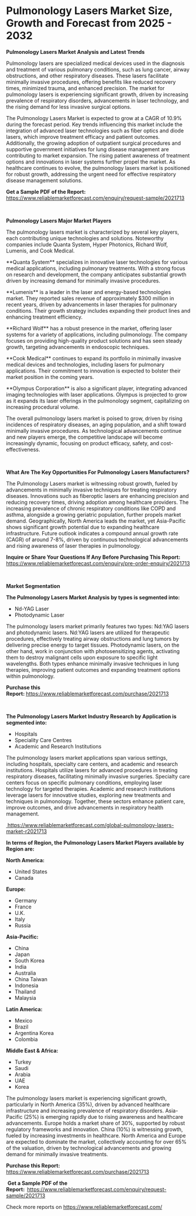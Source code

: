 <p><h1>Pulmonology Lasers Market Size, Growth and Forecast from 2025 - 2032</h1></p><p><strong>Pulmonology Lasers Market Analysis and Latest Trends</strong></p>
<p><p>Pulmonology lasers are specialized medical devices used in the diagnosis and treatment of various pulmonary conditions, such as lung cancer, airway obstructions, and other respiratory diseases. These lasers facilitate minimally invasive procedures, offering benefits like reduced recovery times, minimized trauma, and enhanced precision. The market for pulmonology lasers is experiencing significant growth, driven by increasing prevalence of respiratory disorders, advancements in laser technology, and the rising demand for less invasive surgical options.</p><p>The Pulmonology Lasers Market is expected to grow at a CAGR of 10.9% during the forecast period. Key trends influencing this market include the integration of advanced laser technologies such as fiber optics and diode lasers, which improve treatment efficacy and patient outcomes. Additionally, the growing adoption of outpatient surgical procedures and supportive government initiatives for lung disease management are contributing to market expansion. The rising patient awareness of treatment options and innovations in laser systems further propel the market. As healthcare continues to evolve, the pulmonology lasers market is positioned for robust growth, addressing the urgent need for effective respiratory disease management solutions.</p></p>
<p><strong>Get a Sample PDF of the Report:&nbsp;</strong> <a href="https://www.reliablemarketforecast.com/enquiry/request-sample/2021713?utm_campaign=2732&utm_medium=2&utm_source=Github&utm_content=ia&utm_term=29032025&utm_id=pulmonology-lasers">https://www.reliablemarketforecast.com/enquiry/request-sample/2021713</a></p>
<p>&nbsp;</p>
<p><strong>Pulmonology Lasers Major Market Players</strong></p>
<p><p>The pulmonology lasers market is characterized by several key players, each contributing unique technologies and solutions. Noteworthy companies include Quanta System, Hyper Photonics, Richard Wolf, Lumenis, and Cook Medical.</p><p>**Quanta System** specializes in innovative laser technologies for various medical applications, including pulmonary treatments. With a strong focus on research and development, the company anticipates substantial growth driven by increasing demand for minimally invasive procedures.</p><p>**Lumenis** is a leader in the laser and energy-based technologies market. They reported sales revenue of approximately $300 million in recent years, driven by advancements in laser therapies for pulmonary conditions. Their growth strategy includes expanding their product lines and enhancing treatment efficiency.</p><p>**Richard Wolf** has a robust presence in the market, offering laser systems for a variety of applications, including pulmonology. The company focuses on providing high-quality product solutions and has seen steady growth, targeting advancements in endoscopic techniques.</p><p>**Cook Medical** continues to expand its portfolio in minimally invasive medical devices and technologies, including lasers for pulmonary applications. Their commitment to innovation is expected to bolster their market position in the coming years.</p><p>**Olympus Corporation** is also a significant player, integrating advanced imaging technologies with laser applications. Olympus is projected to grow as it expands its laser offerings in the pulmonology segment, capitalizing on increasing procedural volume.</p><p>The overall pulmonology lasers market is poised to grow, driven by rising incidences of respiratory diseases, an aging population, and a shift toward minimally invasive procedures. As technological advancements continue and new players emerge, the competitive landscape will become increasingly dynamic, focusing on product efficacy, safety, and cost-effectiveness.</p></p>
<p>&nbsp;</p>
<p><strong>What Are The Key Opportunities For Pulmonology Lasers Manufacturers?</strong></p>
<p><p>The Pulmonology Lasers market is witnessing robust growth, fueled by advancements in minimally invasive techniques for treating respiratory diseases. Innovations such as fiberoptic lasers are enhancing precision and reducing recovery times, driving adoption among healthcare providers. The increasing prevalence of chronic respiratory conditions like COPD and asthma, alongside a growing geriatric population, further propels market demand. Geographically, North America leads the market, yet Asia-Pacific shows significant growth potential due to expanding healthcare infrastructure. Future outlook indicates a compound annual growth rate (CAGR) of around 7-8%, driven by continuous technological advancements and rising awareness of laser therapies in pulmonology.</p></p>
<p><strong>Inquire or Share Your Questions If Any Before Purchasing This Report:</strong> <a href="https://www.reliablemarketforecast.com/enquiry/pre-order-enquiry/2021713?utm_campaign=2732&utm_medium=2&utm_source=Github&utm_content=ia&utm_term=29032025&utm_id=pulmonology-lasers">https://www.reliablemarketforecast.com/enquiry/pre-order-enquiry/2021713</a></p>
<p>&nbsp;</p>
<p><strong>Market Segmentation</strong></p>
<p><strong>The Pulmonology Lasers Market Analysis by types is segmented into:</strong></p>
<p><ul><li>Nd-YAG Laser</li><li>Photodynamic Laser</li></ul></p>
<p><p>The pulmonology lasers market primarily features two types: Nd:YAG lasers and photodynamic lasers. Nd:YAG lasers are utilized for therapeutic procedures, effectively treating airway obstructions and lung tumors by delivering precise energy to target tissues. Photodynamic lasers, on the other hand, work in conjunction with photosensitizing agents, activating them to destroy malignant cells upon exposure to specific light wavelengths. Both types enhance minimally invasive techniques in lung therapies, improving patient outcomes and expanding treatment options within pulmonology.</p></p>
<p><strong>Purchase this Report:&nbsp;</strong><a href="https://www.reliablemarketforecast.com/purchase/2021713?utm_campaign=2732&utm_medium=2&utm_source=Github&utm_content=ia&utm_term=29032025&utm_id=pulmonology-lasers">https://www.reliablemarketforecast.com/purchase/2021713</a></p>
<p>&nbsp;</p>
<p><strong>The Pulmonology Lasers Market Industry Research by Application is segmented into:</strong></p>
<p><ul><li>Hospitals</li><li>Speciality Care Centres</li><li>Academic and Research Institutions</li></ul></p>
<p><p>The pulmonology lasers market applications span various settings, including hospitals, specialty care centers, and academic and research institutions. Hospitals utilize lasers for advanced procedures in treating respiratory diseases, facilitating minimally invasive surgeries. Specialty care centers focus on specific pulmonary conditions, employing laser technology for targeted therapies. Academic and research institutions leverage lasers for innovative studies, exploring new treatments and techniques in pulmonology. Together, these sectors enhance patient care, improve outcomes, and drive advancements in respiratory health management.</p></p>
<p><a href="https://www.reliablemarketforecast.com/global-pulmonology-lasers-market-r2021713?utm_campaign=2732&utm_medium=2&utm_source=Github&utm_content=ia&utm_term=29032025&utm_id=pulmonology-lasers">&nbsp;https://www.reliablemarketforecast.com/global-pulmonology-lasers-market-r2021713</a></p>
<p><strong>In terms of Region, the Pulmonology Lasers Market Players available by Region are:</strong></p>
<p>
    <p> <strong> North America: </strong>
        <ul>
            <li>United States</li>
            <li>Canada</li>
        </ul>
        </p> 
    <p> <strong> Europe: </strong>
        <ul>
            <li>Germany</li>
            <li>France</li>
            <li>U.K.</li>
            <li>Italy</li>
            <li>Russia</li>
        </ul>
        </p> 
    <p> <strong> Asia-Pacific: </strong>
        <ul>
            <li>China</li>
            <li>Japan</li>
            <li>South Korea</li>
            <li>India</li>
            <li>Australia</li>
            <li>China Taiwan</li>
            <li>Indonesia</li>
            <li>Thailand</li>
            <li>Malaysia</li>
        </ul>
        </p> 
    <p> <strong> Latin America: </strong>
        <ul>
            <li>Mexico</li>
            <li>Brazil</li>
            <li>Argentina Korea</li>
            <li>Colombia</li>
        </ul>
        </p> 
    <p> <strong> Middle East & Africa: </strong>
        <ul>
            <li>Turkey</li>
            <li>Saudi</li>
            <li>Arabia</li>
            <li>UAE</li>
            <li>Korea</li>
        </ul>
    </p>
    </p>
<p><p>The pulmonology lasers market is experiencing significant growth, particularly in North America (35%), driven by advanced healthcare infrastructure and increasing prevalence of respiratory disorders. Asia-Pacific (25%) is emerging rapidly due to rising awareness and healthcare advancements. Europe holds a market share of 30%, supported by robust regulatory frameworks and innovation. China (10%) is witnessing growth, fueled by increasing investments in healthcare. North America and Europe are expected to dominate the market, collectively accounting for over 65% of the valuation, driven by technological advancements and growing demand for minimally invasive treatments.</p></p>
<p><strong>Purchase this Report: </strong><a href="https://www.reliablemarketforecast.com/purchase/2021713?utm_campaign=2732&utm_medium=2&utm_source=Github&utm_content=ia&utm_term=29032025&utm_id=pulmonology-lasers">https://www.reliablemarketforecast.com/purchase/2021713</a></p>
<p>&nbsp;<strong>Get a Sample PDF of the Report:&nbsp;&nbsp;</strong><a href="https://www.reliablemarketforecast.com/enquiry/request-sample/2021713?utm_campaign=2732&utm_medium=2&utm_source=Github&utm_content=ia&utm_term=29032025&utm_id=pulmonology-lasers">https://www.reliablemarketforecast.com/enquiry/request-sample/2021713</a></p>
<p><strong></strong></p>
<p>Check more reports on <a href="https://www.reliablemarketforecast.com/?utm_campaign=2732&utm_medium=2&utm_source=Github&utm_content=ia&utm_term=29032025&utm_id=pulmonology-lasers">https://www.reliablemarketforecast.com/</a></p>
